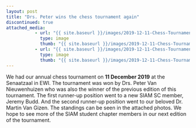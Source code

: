 ```yaml
---
layout: post
title: "Drs. Peter wins the chess tournament again"
discontinued: true
attached_media:
           - url: "{{ site.baseurl }}/images/2019-12-11-Chess-Tournament/2019-12-11-chess-01.jpg"
             type: image
             thumb: "{{ site.baseurl }}/images/2019-12-11-Chess-Tournament/2019-12-11-chess-01.jpg"
           - url: "{{ site.baseurl }}/images/2019-12-11-Chess-Tournament/2019-12-11-chess-04.jpeg"
             type: image
             thumb: "{{ site.baseurl }}/images/2019-12-11-Chess-Tournament/2019-12-11-chess-04.jpeg"
---
```


We had our annual chess tournament on **11 December 2019** at the Senaatzaal in EWI. The tournament was won by Drs. Peter Van Nieuwenhuizen who was also the winner of the previous edition of this tournament.
The first runner-up position went to a new SIAM SC member, Jeremy Budd. And the second runner-up position went to our beloved Dr. Martin Van Gizen. The standings can be seen in the attached photos. We hope to see more of the SIAM student chapter members in our next edition of the tournament. 




